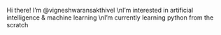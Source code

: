 Hi there! I’m @vigneshwaransakthivel
\nI’m interested in artificial intelligence & machine learning
\nI’m currently learning python from the scratch

<!---
vigneshwaransakthivel/vigneshwaransakthivel is a ✨ special ✨ repository because its `README.md` (this file) appears on your GitHub profile.
You can click the Preview link to take a look at your changes.
--->
